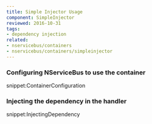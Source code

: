 ```yaml
---
title: Simple Injector Usage
component: SimpleInjector
reviewed: 2016-10-31
tags:
- dependency injection
related:
- nservicebus/containers
- nservicebus/containers/simpleinjector
---
```


### Configuring NServiceBus to use the container

snippet:ContainerConfiguration


### Injecting the dependency in the handler

snippet:InjectingDependency
